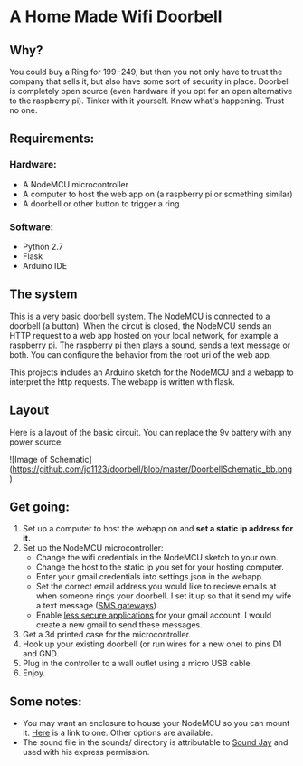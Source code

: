 # A Home Made Wifi Doorbell

## Why?
You could buy a Ring for $199-$249, but then you not only have to trust the company that sells it, but also have some sort of security in place. Doorbell is completely open source (even hardware if you opt for an open alternative to the raspberry pi). Tinker with it yourself. Know what's happening. Trust no one.

## Requirements:

### Hardware:
* A NodeMCU microcontroller
* A computer to host the web app on (a raspberry pi or something similar)
* A doorbell or other button to trigger a ring

### Software:
* Python 2.7
* Flask
* Arduino IDE

## The system
This is a very basic doorbell system. The NodeMCU is connected to a doorbell (a button). When the circut is closed, the NodeMCU sends an HTTP request to a web app hosted on your local network, for example a raspberry pi. The raspberry pi then plays a sound, sends a text message or both. You can configure the behavior from the root uri of the web app.

This projects includes an Arduino sketch for the NodeMCU and a webapp to interpret the http requests. The webapp is written with flask.

## Layout
Here is a layout of the basic circuit. You can replace the 9v battery with any power source: 

![Image of Schematic]
(https://github.com/jd1123/doorbell/blob/master/DoorbellSchematic_bb.png)

## Get going:
1. Set up a computer to host the webapp on and **set a static ip address for it.**
2. Set up the NodeMCU microcontroller:
	* Change the wifi credentials in the NodeMCU sketch to your own.
	* Change the host to the static ip you set for your hosting computer. 
	* Enter your gmail credentials into settings.json in the webapp.
	* Set the correct email address you would like to recieve emails at when someone rings your doorbell. I set it up so that it send my wife a text message ([SMS gateways](https://en.wikipedia.org/wiki/SMS_gateway)).
	* Enable [less secure applications](https://support.google.com/accounts/answer/6010255?hl=en) for your gmail account. I would create a new gmail to send these messages.
3. Get a 3d printed case for the microcontroller.
4. Hook up your existing doorbell (or run wires for a new one) to pins D1 and GND.
5. Plug in the controller to a wall outlet using a micro USB cable.
6. Enjoy. 

## Some notes:

* You may want an enclosure to house your NodeMCU so you can mount it. [Here](https://www.thingiverse.com/thing:1128026) is a link to one. Other options are available.
* The sound file in the sounds/ directory is attributable to [Sound Jay](https://www.soundjay.com/tos.html) and used with his express permission.
